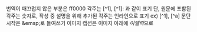 번역이 매끄럽지 않은 부분은 ff0000
각주는 [^1], [^1]: 과 같이 표기
 단, 원문에 포함된 각주는 숫자로, 작성 중 설명을 위해 추가된 각주는 인라인으로 표기
  ex) [^1], [^a]
문단 시작은 \&emsp;로 들여쓰기
이미지 캡션은 이미지 아래에 *이텔릭*으로
